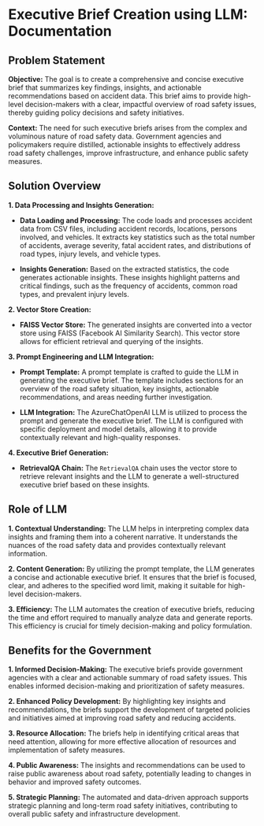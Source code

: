 # Executive Brief Creation using LLM: Documentation
 
## Problem Statement
 
**Objective:** The goal is to create a comprehensive and concise executive brief that summarizes key findings, insights, and actionable recommendations based on accident data. This brief aims to provide high-level decision-makers with a clear, impactful overview of road safety issues, thereby guiding policy decisions and safety initiatives.
 
**Context:** The need for such executive briefs arises from the complex and voluminous nature of road safety data. Government agencies and policymakers require distilled, actionable insights to effectively address road safety challenges, improve infrastructure, and enhance public safety measures.
 
## Solution Overview
 
**1. Data Processing and Insights Generation:**
 
- **Data Loading and Processing:** The code loads and processes accident data from CSV files, including accident records, locations, persons involved, and vehicles. It extracts key statistics such as the total number of accidents, average severity, fatal accident rates, and distributions of road types, injury levels, and vehicle types.
 
- **Insights Generation:** Based on the extracted statistics, the code generates actionable insights. These insights highlight patterns and critical findings, such as the frequency of accidents, common road types, and prevalent injury levels.
 
**2. Vector Store Creation:**
 
- **FAISS Vector Store:** The generated insights are converted into a vector store using FAISS (Facebook AI Similarity Search). This vector store allows for efficient retrieval and querying of the insights.
 
**3. Prompt Engineering and LLM Integration:**
 
- **Prompt Template:** A prompt template is crafted to guide the LLM in generating the executive brief. The template includes sections for an overview of the road safety situation, key insights, actionable recommendations, and areas needing further investigation.
 
- **LLM Integration:** The AzureChatOpenAI LLM is utilized to process the prompt and generate the executive brief. The LLM is configured with specific deployment and model details, allowing it to provide contextually relevant and high-quality responses.
 
**4. Executive Brief Generation:**
 
- **RetrievalQA Chain:** The `RetrievalQA` chain uses the vector store to retrieve relevant insights and the LLM to generate a well-structured executive brief based on these insights.
 
## Role of LLM
 
**1. Contextual Understanding:** The LLM helps in interpreting complex data insights and framing them into a coherent narrative. It understands the nuances of the road safety data and provides contextually relevant information.
 
**2. Content Generation:** By utilizing the prompt template, the LLM generates a concise and actionable executive brief. It ensures that the brief is focused, clear, and adheres to the specified word limit, making it suitable for high-level decision-makers.
 
**3. Efficiency:** The LLM automates the creation of executive briefs, reducing the time and effort required to manually analyze data and generate reports. This efficiency is crucial for timely decision-making and policy formulation.
 
## Benefits for the Government
 
**1. Informed Decision-Making:** The executive briefs provide government agencies with a clear and actionable summary of road safety issues. This enables informed decision-making and prioritization of safety measures.
 
**2. Enhanced Policy Development:** By highlighting key insights and recommendations, the briefs support the development of targeted policies and initiatives aimed at improving road safety and reducing accidents.
 
**3. Resource Allocation:** The briefs help in identifying critical areas that need attention, allowing for more effective allocation of resources and implementation of safety measures.
 
**4. Public Awareness:** The insights and recommendations can be used to raise public awareness about road safety, potentially leading to changes in behavior and improved safety outcomes.
 
**5. Strategic Planning:** The automated and data-driven approach supports strategic planning and long-term road safety initiatives, contributing to overall public safety and infrastructure development.